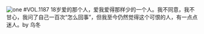 ![one](http://image.wufazhuce.com/Fh3HtOwLmaSztbKaRSWpTDGOrtAz)
#VOL.1187
18岁爱的那个人，爱我爱得那样少的一个人。我不同意，我不甘心，我问了自己一百次“怎么回事”，但我至今仍然觉得这个可恨的人，有一点点迷人。by 乌冬